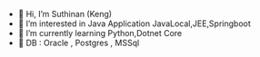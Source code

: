 - 👋 Hi, I’m Suthinan (Keng)
- 👀 I’m interested in Java Application JavaLocal,JEE,Springboot
- 🌱 I’m currently learning Python,Dotnet Core
- 💞️ DB : Oracle , Postgres , MSSql
